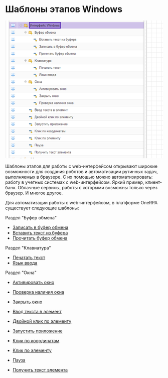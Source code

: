 # Шаблоны этапов Windows

![](<../../../.gitbook/assets/Windows интерфейс списокШаблонов.png>)

Шаблоны этапов для работы с web-интерфейсом открывают широкие возможности для создания роботов и автоматизации рутинных задач, выполняемых в браузере.  С их помощью можно автоматизировать: работу в учетных системах с web-интерфейсом. Яркий пример, клиент-банк. Облачные сервисы, работы с которыми возможны только через браузер. И многое другое.

Для автоматизации работы с web-интерфейсом, в платформе OneRPA существует следующие шаблоны:

Раздел "Буфер обмена"

* [Записать в буфер обмена](bufer-obmena/zapisat-v-bufer-obmena.md)
* [Вставить текст из буфера](bufer-obmena/vstavit-tekst-iz-bufera.md)
* [Прочитать буфер обмена](bufer-obmena/prochitat-bufer-obmena.md)

Раздел "Клавиатура"

* [Печатать текст](klaviatura/pechatat-tekst.md)
* [Язык ввода](klaviatura/yazyk-vvoda.md)

Раздел "Окна"

* [Активировать окно](okna/aktivirovat-okno.md)
* [Проверка наличия окна](okna/proverka-nalichiya-okna.md)
* [Закрыть окно](okna/zakryt-okno.md)



* [Ввод текста в элемент](vvod-teksta-v-element.md)
* [Двойной клик по элементу](dvoinoi-klik-po-elementu.md)
* [Запустить приложение](zapustit-prilozhenie.md)
* [Клик по координатам](klik-po-koordinatam.md)
* [Клик по элементу](klik-po-elementu.md)
* [Пауза](pauza.md)
* [Получить текст элемента](poluchit-tekst-elementa.md)

